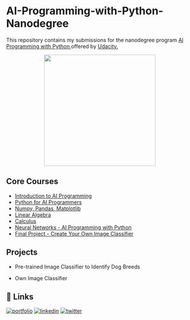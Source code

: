# AI-Programming-with-Python-Nanodegree

This repository contains my submissions for the nanodegree program <a href="https://www.udacity.com/course/ai-programming-python-nanodegree--nd089"> AI Programming with Python </a> offered by <a href="https://www.udacity.com/"> Udacity.</a>

<div align="center">
<img height="300" src="https://i.postimg.cc/nhD3Xnyh/1697567390680.jpg">
</div>


## Core Courses

 - [Introduction to AI Programming](#)
 - [Python for AI Programmers](#)
 - [Numpy, Pandas, Matplotlib](#)
 - [Linear Algebra](#)
 - [Calculus](#)
 - [Neural Networks - AI Programming with Python](#)
 - [Final Project - Create Your Own Image Classifier](#)



                                                                                                                                                                                                                


## Projects

- Pre-trained Image Classifier to Identify Dog Breeds

- Own Image Classifier


## 🔗 Links
[![portfolio](https://img.shields.io/badge/my_portfolio-000?style=for-the-badge&logo=ko-fi&logoColor=white)](https://katherineoelsner.com/)
[![linkedin](https://img.shields.io/badge/linkedin-0A66C2?style=for-the-badge&logo=linkedin&logoColor=white)](https://www.linkedin.com/)
[![twitter](https://img.shields.io/badge/twitter-1DA1F2?style=for-the-badge&logo=twitter&logoColor=white)](https://twitter.com/)
